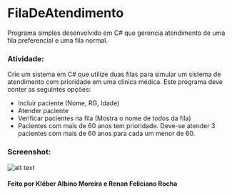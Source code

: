 # FilaDeAtendimento
Programa simples desenvolvido em C# que gerencia atendimento de uma fila preferencial e uma fila normal.

### Atividade:

Crie um sistema em C# que utilize duas filas para simular um sistema de atendimento com
prioridade em uma clínica médica. Este programa deve conter as seguintes opções:

* Incluir paciente (Nome, RG, Idade)
* Atender paciente
* Verificar pacientes na fila (Mostra o nome de todos da fila)
* Pacientes com mais de 60 anos tem prioridade. Deve-se atender 3 pacientes
com mais de 60 anos para cada um menor de 60.



### Screenshot:

![alt text](https://i.imgur.com/s04X1qL.jpg)

#### Feito por Kléber Albino Moreira e Renan Feliciano Rocha
